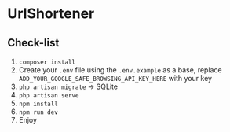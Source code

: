 # UrlShortener

## Check-list

1. `composer install`
2. Create your `.env` file using the `.env.example` as a base, replace `ADD_YOUR_GOOGLE_SAFE_BROWSING_API_KEY_HERE` with
   your key
3. `php artisan migrate` -> SQLite
4. `php artisan serve`
5. `npm install`
6. `npm run dev`
7. Enjoy
